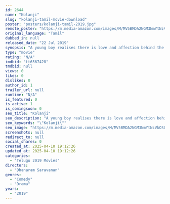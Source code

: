 ```yaml
---
id: 2644
name: "Kolanji"
slug: "kolanji-tamil-movie-download"
poster: "posters/kolanji-tamil-2019.jpg"
remote_poster: "https://m.media-amazon.com/images/M/MV5BMDA2NGM3NmYtNzVkOS00YjA0LWEwYTQtNzM3ZjZiNDM0YTNkXkEyXkFqcGdeQXVyMzYxOTQ3MDg@._V1_SX300.jpg"
original_language: "Tamil"
dubbed_in: null
released_date: "22 Jul 2019"
synopsis: "A young boy realises there is love and affection behind the strictness of his father."
type: "movie"
rating: "N/A"
imdbid: "tt6567428"
tmdbid: null
views: 0
likes: 0
dislikes: 0
author_id: 1
trailer_url: null
runtime: "N/A"
is_featured: 0
is_active: 1
is_comingsoon: 0
seo_title: "Kolanji"
seo_description: "A young boy realises there is love and affection behind the strictness of his father."
seo_keywords: "\"Kolanji\""
seo_image: "https://m.media-amazon.com/images/M/MV5BMDA2NGM3NmYtNzVkOS00YjA0LWEwYTQtNzM3ZjZiNDM0YTNkXkEyXkFqcGdeQXVyMzYxOTQ3MDg@._V1_SX300.jpg"
screenshots: null
redirect_to: null
social_shares: 0
created_at: 2025-04-10 19:12:26
updated_at: 2025-04-10 19:12:26
categories:
  - "Telugu 2019 Movies"
directors:
  - "Dhanaram Saravanan"
genres:
  - "Comedy"
  - "Drama"
years:
  - "2019"
---
```

